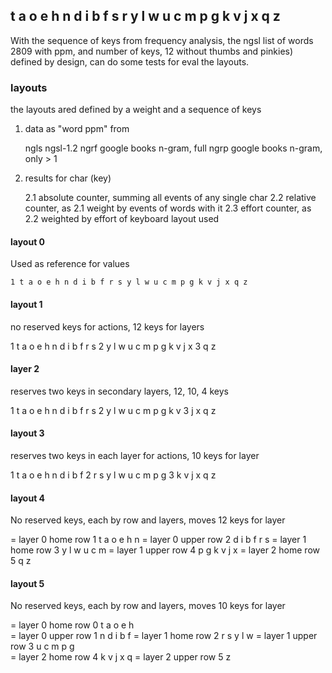 
## t a o e h n d i b f s r y l w u c m p g k v j x q z

With the sequence of keys from frequency analysis, the ngsl list of words 2809 with ppm, and number of keys, 12 without thumbs and pinkies) defined by design, can do some tests for eval the layouts.

### layouts

the layouts ared defined by a weight and a sequence of keys

1. data as "word ppm" from 

    ngls    ngsl-1.2 
    ngrf    google books n-gram, full
    ngrp    google books n-gram, only > 1

2. results for char (key)
    
    2.1 absolute counter, summing all events of any single char
    2.2 relative counter, as 2.1 weight by events of words with it
    2.3 effort counter, as 2.2 weighted by effort of keyboard layout used

#### layout 0

Used as reference for values
 
    1 t a o e h n d i b f r s y l w u c m p g k v j x q z 

#### layout 1

no reserved keys for actions, 12 keys for layers

1 t a o e h n d i b f r s
2 y l w u c m p g k v j x
3 q z

#### layer 2

reserves two keys in secondary layers,  12, 10, 4 keys

1 t a o e h n d i b f r s
2 y l w u c m p g k v
3 j x q z 

#### layout 3

reserves two keys in each layer for actions, 10 keys for layer

1 t a o e h n d i b f 
2 r s y l w u c m p g 
3 k v j x q z 

#### layout 4 

No reserved keys, each by row and layers, moves 12 keys for layer

= layer 0 home row
1 t a o e h n 
= layer 0 upper row
2 d i b f r s
= layer 1 home row
3 y l w u c m
= layer 1 upper row
4 p g k v j x 
= layer 2 home row
5 q z 

#### layout 5 

No reserved keys, each by row and layers, moves 10 keys for layer

= layer 0 home row
0 t a o e h  
= layer 0 upper row
1 n d i b f 
= layer 1 home row
2 r s y l w 
= layer 1 upper row
3 u c m p g  
= layer 2 home row
4 k v j x q 
= layer 2 upper row
5 z 


